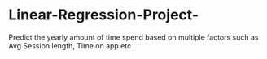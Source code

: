 # Linear-Regression-Project-
Predict the yearly amount of time spend based on multiple factors such as Avg Session length, Time on app etc
